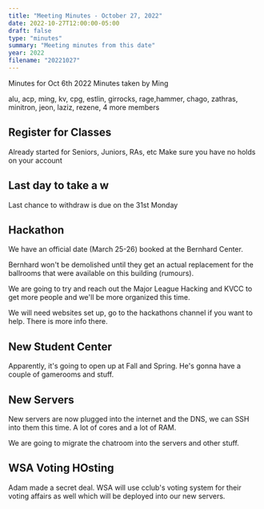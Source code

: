 ```yaml
---
title: "Meeting Minutes - October 27, 2022"
date: 2022-10-27T12:00:00-05:00
draft: false
type: "minutes"
summary: "Meeting minutes from this date"
year: 2022
filename: "20221027"
---
```


Minutes for Oct 6th 2022
Minutes taken by Ming

alu, acp, ming, kv, cpg, estlin, girrocks, rage,hammer, chago, zathras, minitron, jeon, laziz, rezene, 4 more members 

## Register for Classes

Already started for Seniors, Juniors, RAs, etc
Make sure you have no holds on your account

## Last day to take a w

Last chance to withdraw is due on the 31st Monday

## Hackathon

We have an official date (March 25-26) booked at the Bernhard Center. 

Bernhard won't be demolished until they get an actual replacement for the ballrooms that were available on this building (rumours).

We are going to try and reach out the Major League Hacking and KVCC to get more people and we'll be more organized this time. 

We will need websites set up, go to the hackathons channel if you want to help. There is more info there. 

## New Student Center

Apparently, it's going to open up at Fall and Spring. He's gonna have a couple of gamerooms and stuff. 

## New Servers

New servers are now plugged into the internet and the DNS, we can SSH into them this time. A lot of cores and a lot of RAM. 

We are going to migrate the chatroom into the servers and other stuff.

## WSA Voting HOsting

Adam made a secret deal. WSA will use cclub's voting system for their voting affairs as well which will be deployed into our new servers. 

